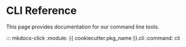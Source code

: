 # CLI Reference

This page provides documentation for our command line tools.

::: mkdocs-click
    :module: {{ cookiecutter.pkg_name }}.cli
    :command: cli
